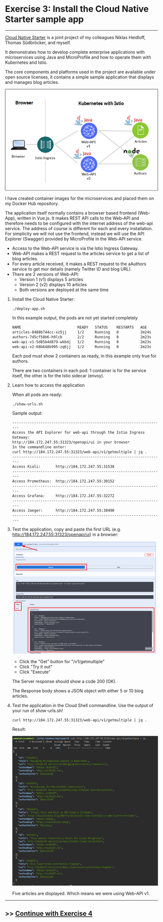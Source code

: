 # Exercise 3: Install the Cloud Native Starter sample app

---

[Cloud Native Starter](https://cloud-native-starter.mybluemix.net/) is a joint project of my colleagues Niklas Heidloff, Thomas Südbröcker, and myself. 

It demonstrates how to develop complete enterprise applications with microservices using Java and MicroProfile and how to operate them with Kubernetes and Istio.

The core components and platforms used in the project are available under open source licenses, it contains a simple sample application that displays and manages blog articles. 

![architecture](../images/cloudnativestarter-architecture.png)

I have created container images for the microservices and placed them on my Docker Hub repository. 

The application itself normally contains a browser based frontend (Web-App), written in Vue.js. It makes REST API calls to the Web-API and therefore needs to be configured with the internet address of the web-api service. The address of course is different for each and every installation. For simplicity we will not use the frontend, instead we will use the API Explorer (Swagger) provided by MicroProfile in the Web-API service.

- Access to the Web-API service is via the Istio Ingress Gateway. 
- Web-API makes a REST request to the articles service to get a list of blog articles.
- For every article received, it makes a REST request to the aAuthors service to get mor details (namely Twitter ID and blog URL).
- There are 2 versions of Web-API:
    - Version 1 (v1) displays 5 articles
    - Version 2 (v2) displays 10 articles
    - Both versions are deployed at the same time

1. Install the Cloud Native Starter:

    ```
    ./deploy-app.sh
    ```

    In this example output, the pods are not yet started completely

    ```
    NAME                          READY   STATUS    RESTARTS   AGE
    articles-8488b744cc-xz5jj     1/2     Running   0          2m24s
    authors-7d5cf58b6-h9lcb       2/2     Running   0          2m23s
    web-api-v1-5d85b4d879-wkbdj   1/2     Running   0          2m23s
    web-api-v2-68b648b995-zq6jj   1/2     Running   0          2m23s
    ```

    Each pod must show 2 containers as ready, in this example only true for authors.

    There are two containers in each pod: 1 container is for the service itself, the other is for the Istio sidecar (envoy).

2. Learn how to access the application

    When all pods are ready:

    ```
    ./show-urls.sh
    ```

    Sample output:

    ```
    ----------------------------------------------------------------------
    Access the API Explorer for web-api through the Istio Ingress Gateway:
    http://184.172.247.55:31323/openapi/ui in your browser
    In the commandline enter:
    curl http://184.172.247.55:31323/web-api/v1/getmultiple | jq .
    ----------------------------------------------------------------------
    Access Kiali:       http://184.172.247.55:31538
    ----------------------------------------------------------------------
    Access Prometheus:  http://184.172.247.55:30152
    ----------------------------------------------------------------------
    Access Grafana:     http://184.172.247.55:32272
    ----------------------------------------------------------------------
    Access Jaeger:      http://184.172.247.55:30490
    ----------------------------------------------------------------------
    ```

1. Test the application, copy and paste the first URL (e.g. http://184.172.247.55:31323/openapi/ui) in a browser:

    ![apiex](../images/api-explorer.png)

    - Click the "Get" button for "/v1/getmultiple"
    - Click "Try it out"
    - Click "Execute"


    The Server response should show a code 200 (OK).
    
    The Response body shows a JSON object with either 5 or 10 blog articles.

1. Test the application in the Cloud Shell commandline. Use the output of your run of show-urls.sh!

    ```
    curl http://184.172.247.55:31323/web-api/v1/getmultiple | jq .
    ```

    Result:

    ![curl](../images/curl-web-api.png)

    Five articles are displayed. Which means we were using Web-API v1.

---    

## >> [Continue with Exercise 4](exercise4.md)